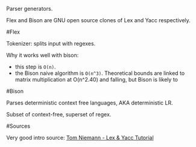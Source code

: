 Parser generators.

Flex and Bison are GNU open source clones of Lex and Yacc respectively.

#Flex

Tokenizer: splits input with regexes.

Why it works well with bison:

- this step is `O(n)`.
- the Bison naive algorithm is `O(n^3)`. Theoretical bounds are linked to matrix multiplication at O(n^2.40) and falling, but Bison is likely to 

#Bison

Parses deterministic context free languages, AKA deterministic LR.

Subset of context-free, superset of regex.

#Sources

Very good intro source: [Tom Niemann - Lex & Yacc Tutorial](http://epaperpress.com/lexandyacc/)
